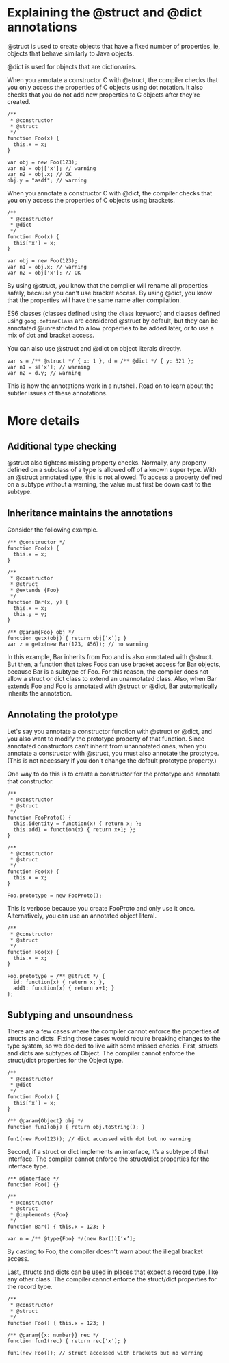 # Explaining the @struct and @dict annotations

@struct is used to create objects that have a fixed number of properties, ie, objects that behave similarly to Java objects.

@dict is used for objects that are dictionaries.

When you annotate a constructor C with @struct, the compiler checks that you only access the properties of C objects using dot notation. It also checks that you do not add new properties to C objects after they're created.

    /** 
     * @constructor
     * @struct
     */
    function Foo(x) {
      this.x = x;
    }
    
    var obj = new Foo(123);
    var n1 = obj['x']; // warning
    var n2 = obj.x; // OK
    obj.y = "asdf"; // warning

When you annotate a constructor C with @dict, the compiler checks that you only access the properties of C objects using brackets.

    /** 
     * @constructor
     * @dict
     */
    function Foo(x) {
      this['x'] = x;
    }
    
    var obj = new Foo(123);
    var n1 = obj.x; // warning
    var n2 = obj['x']; // OK

By using @struct, you know that the compiler will rename all properties safely, because you can't use bracket access. By using @dict, you know that the properties will have the same name after compilation.

ES6 classes (classes defined using the `class` keyword) and classes defined using `goog.defineClass` are considered @struct by default, but they can be annotated @unrestricted to allow properties to be added later, or to use a mix of dot and bracket access.

You can also use @struct and @dict on object literals directly.

    var s = /** @struct */ { x: 1 }, d = /** @dict */ { y: 321 };
    var n1 = s[‘x’]; // warning
    var n2 = d.y; // warning

This is how the annotations work in a nutshell. Read on to learn about the subtler issues of these annotations.

# More details

## Additional type checking

@struct also tightens missing property checks.  Normally, any property defined on a subclass of a type is allowed off of a known super type.  With an @struct annotated type, this is not allowed.  To access a property defined on a subtype without a warning, the value must first be down cast to the subtype.


## Inheritance maintains the annotations

Consider the following example.

    /** @constructor */
    function Foo(x) {
      this.x = x;
    }
    
    /** 
     * @constructor
     * @struct
     * @extends {Foo}
     */
    function Bar(x, y) {
      this.x = x;
      this.y = y;
    }
    
    /** @param{Foo} obj */
    function getx(obj) { return obj[‘x’]; }
    var z = getx(new Bar(123, 456)); // no warning

In this example, Bar inherits from Foo and is also annotated with @struct. But then, a function that takes Foos can use bracket access for Bar objects, because Bar is a subtype of Foo. For this reason, the compiler does not allow a struct or dict class to extend an unannotated class. Also, when Bar extends Foo and Foo is annotated with @struct or @dict, Bar automatically inherits the annotation.

## Annotating the prototype

Let's say you annotate a constructor function with @struct or @dict, and you also want to modify the prototype property of that function. Since annotated constructors can’t inherit from unannotated ones, when you annotate a constructor with @struct, you must also annotate the prototype. (This is not necessary if you don't change the default prototype property.)

One way to do this is to create a constructor for the prototype and annotate that constructor.

    /** 
     * @constructor
     * @struct
     */
    function FooProto() {
      this.identity = function(x) { return x; };
      this.add1 = function(x) { return x+1; };
    }
    
    /** 
     * @constructor
     * @struct
     */
    function Foo(x) {
      this.x = x;
    }
    
    Foo.prototype = new FooProto();

This is verbose because you create FooProto and only use it once. Alternatively, you can use an annotated object literal.

    /** 
     * @constructor
     * @struct
     */
    function Foo(x) {
      this.x = x;
    }
    
    Foo.prototype = /** @struct */ {
      id: function(x) { return x; },
      add1: function(x) { return x+1; }
    };

## Subtyping and unsoundness

There are a few cases where the compiler cannot enforce the properties of structs and dicts. Fixing those cases would require breaking changes to the type system, so we decided to live with some missed checks. 
First, structs and dicts are subtypes of Object. The compiler cannot enforce the struct/dict properties for the Object type.

    /** 
     * @constructor
     * @dict
     */
    function Foo(x) {
      this[‘x’] = x;
    }
    
    /** @param{Object} obj */
    function fun1(obj) { return obj.toString(); }
    
    fun1(new Foo(123)); // dict accessed with dot but no warning

Second, if a struct or dict implements an interface, it’s a subtype of that interface. The compiler cannot enforce the struct/dict properties for the interface type.

    /** @interface */
    function Foo() {}
    
    /**
     * @constructor
     * @struct
     * @implements {Foo}
     */
    function Bar() { this.x = 123; }
    
    var n = /** @type{Foo} */(new Bar())[‘x’];

By casting to Foo, the compiler doesn't warn about the illegal bracket access.

Last, structs and dicts can be used in places that expect a record type, like any other class. The compiler cannot enforce the struct/dict properties for the record type.

    /** 
     * @constructor
     * @struct
     */
    function Foo() { this.x = 123; }
    
    /** @param{{x: number}} rec */
    function fun1(rec) { return rec['x']; }
    
    fun1(new Foo()); // struct accessed with brackets but no warning
